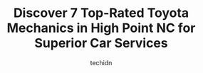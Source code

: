 ---
layout: ampstory
image: https://images.unsplash.com/photo-1594420307680-4e404e105d86?ixlib=rb-4.0.3&ixid=MnwxMjA3fDB8MHxwaG90by1wYWdlfHx8fGVufDB8fHx8&auto=format&fit=crop&w=640&h=853&q=80
author: techidn
featured: false
description: Discover the 7 best Toyota Mechanic in High Point NC, USA and ensure your vehicle receives the highest quality of care. These trusted professionals are known for their skill, knowledge, and 
title: Discover 7 Top-Rated Toyota Mechanics in High Point NC for Superior Car Services
cover:
   title: Discover 7 Top-Rated Toyota Mechanics in High Point NC for Superior Car Services
   subtitle: Rickpate
   background: https://images.unsplash.com/photo-1594420307680-4e404e105d86?ixlib=rb-4.0.3&ixid=MnwxMjA3fDB8MHxwaG90by1wYWdlfHx8fGVufDB8fHx8&auto=format&fit=crop&w=640&h=853&q=80

pages: 
 - layout: thirds
   top: <h1>#1 King Shah Auto Center</h1>
   bottom: "<p>Not really sure how this guy can pass our vehicle tint one year (2021-we were new, from out of state, with front and rear window tint) after he asked us to remove the fro</p>"
   background: https://www.knot35.com/toplist/wp-content/uploads/2023/06/best-toyota-mechanic-1-in-high-point-nc-1685834992.jpeg
   backgroundblur: true
 - layout: thirds
   top: <h1>#2 High Point Tire & Automotive</h1>
   bottom: "<p>800 W Lexington Ave, High Point, NC 27262, United States</p>"
   background: https://www.knot35.com/toplist/wp-content/uploads/2023/06/best-toyota-mechanic-2-in-high-point-nc-1685834992.jpeg
   cta:
      link: https://www.knot35.com/toplist/discover-7-top-rated-toyota-mechanics-in-high-point-nc-for-superior-car-services/
      text: Discover 7 Top-Rated Toyota Mechanics in High Point NC for Superior Car Services
 - layout: thirds
   top: <h1>#3 Porters Automotive & Tire</h1>
   bottom: "<p>2849 S Main St, High Point, NC 27263, United States</p>"
   background: https://www.knot35.com/toplist/wp-content/uploads/2023/06/best-toyota-mechanic-3-in-high-point-nc-1685834993.jpeg
   cta:
      link: https://www.knot35.com/toplist/discover-7-top-rated-toyota-mechanics-in-high-point-nc-for-superior-car-services/
      text: Discover 7 Top-Rated Toyota Mechanics in High Point NC for Superior Car Services
 - layout: thirds
   top: <h1>#4 Fosters Automotive, Inc.</h1>
   bottom: "<p>102 Briggs Pl, High Point, NC 27262, United States</p>"
   background: https://images.unsplash.com/photo-1608411404720-c8f0417bcdba?ixlib=rb-4.0.3&ixid=MnwxMjA3fDB8MHxwaG90by1wYWdlfHx8fGVufDB8fHx8&auto=format&fit=crop&w=640&h=853&q=80
   cta:
      link: https://www.knot35.com/toplist/discover-7-top-rated-toyota-mechanics-in-high-point-nc-for-superior-car-services/
      text: Discover 7 Top-Rated Toyota Mechanics in High Point NC for Superior Car Services
 - layout: thirds
   top: <h1>#5 Merican Auto Service - Car Repair</h1>
   bottom: "<p>1107 W Ward Ave, High Point, NC 27260, United States</p>"
   background: https://images.unsplash.com/photo-1489694553447-4c9339da310d?ixlib=rb-4.0.3&ixid=MnwxMjA3fDB8MHxwaG90by1wYWdlfHx8fGVufDB8fHx8&auto=format&fit=crop&w=640&h=853&q=80
   cta:
      link: https://www.knot35.com/toplist/discover-7-top-rated-toyota-mechanics-in-high-point-nc-for-superior-car-services/
      text: Discover 7 Top-Rated Toyota Mechanics in High Point NC for Superior Car Services
 - layout: thirds
   top: <h1>#6 Three Points Automotive</h1>
   bottom: "<p>5271 High Point Rd, High Point, NC 27265, United States</p>"
   background: https://images.unsplash.com/photo-1615749413727-825b59a857b5?ixlib=rb-4.0.3&ixid=MnwxMjA3fDB8MHxwaG90by1wYWdlfHx8fGVufDB8fHx8&auto=format&fit=crop&w=640&h=853&q=80
   cta:
      link: https://www.knot35.com/toplist/discover-7-top-rated-toyota-mechanics-in-high-point-nc-for-superior-car-services/
      text: Discover 7 Top-Rated Toyota Mechanics in High Point NC for Superior Car Services
 - layout: thirds
   top: <h1>#7 Sammys Auto</h1>
   bottom: "<p>2505 E M.L.K. Jr Dr, High Point, NC 27260, United States</p>"
   background: https://images.unsplash.com/photo-1580610447943-1bfbef5efe07?ixlib=rb-4.0.3&ixid=MnwxMjA3fDB8MHxwaG90by1wYWdlfHx8fGVufDB8fHx8&auto=format&fit=crop&w=640&h=853&q=80
   cta:
      link: https://www.knot35.com/toplist/discover-7-top-rated-toyota-mechanics-in-high-point-nc-for-superior-car-services/
      text: Discover 7 Top-Rated Toyota Mechanics in High Point NC for Superior Car Services
 - layout: thirds
   middle: Continue reading...
   background: https://images.unsplash.com/photo-1527066579998-dbbae57f45ce?ixlib=rb-4.0.3&ixid=MnwxMjA3fDB8MHxwaG90by1wYWdlfHx8fGVufDB8fHx8&auto=format&fit=crop&w=640&h=853&q=80
   cta:
      link: https://www.knot35.com/toplist/discover-7-top-rated-toyota-mechanics-in-high-point-nc-for-superior-car-services/
      text: Discover 7 Top-Rated Toyota Mechanics in High Point NC for Superior Car Services
      
---